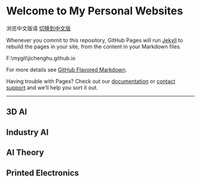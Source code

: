 # Welcome to My Personal Websites

浏览中文版请 [切换到中文版](index_cn.md)

[^_^]:
Whenever you commit to this repository, GitHub Pages will run [Jekyll](https://jekyllrb.com/) to rebuild the pages in your site, from the content in your Markdown files.

[^_^]:
F:\mygit\jichenghu.github.io

[^_^]:
For more details see [GitHub Flavored Markdown](https://guides.github.com/features/mastering-markdown/).

[^_^]:
Having trouble with Pages? Check out our [documentation](https://docs.github.com/categories/github-pages-basics/) or [contact support](https://support.github.com/contact) and we’ll help you sort it out.

*****************************

## 3D AI


## Industry AI


## AI Theory


## Printed Electronics

